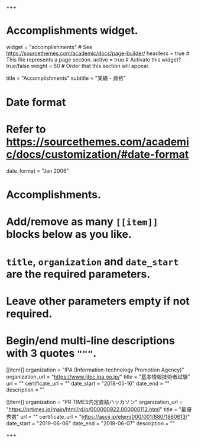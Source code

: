 +++
# Accomplishments widget.
widget = "accomplishments"  # See https://sourcethemes.com/academic/docs/page-builder/
headless = true  # This file represents a page section.
active = true  # Activate this widget? true/false
weight = 50  # Order that this section will appear.

title = "Accomplish&shy;ments"
subtitle = "実績・資格"

# Date format
#   Refer to https://sourcethemes.com/academic/docs/customization/#date-format
date_format = "Jan 2006"

# Accomplishments.
#   Add/remove as many `[[item]]` blocks below as you like.
#   `title`, `organization` and `date_start` are the required parameters.
#   Leave other parameters empty if not required.
#   Begin/end multi-line descriptions with 3 quotes `"""`.

[[item]]
  organization = "IPA (Information-technology Promotion Agency)"
  organization_url = "https://www.jitec.ipa.go.jp/"
  title = "基本情報技術者試験"
  url = ""
  certificate_url = ""
  date_start = "2018-05-16"
  date_end = ""
  description = ""

[[item]]
  organization = "PR TIMES内定直結ハッカソン"
  organization_url = "https://prtimes.jp/main/html/rd/p/000000922.000000112.html"
  title = "最優秀賞"
  url = ""
  certificate_url = "https://ascii.jp/elem/000/001/880/1880613/"
  date_start = "2019-06-06"
  date_end = "2019-06-07"
  description = ""

+++
